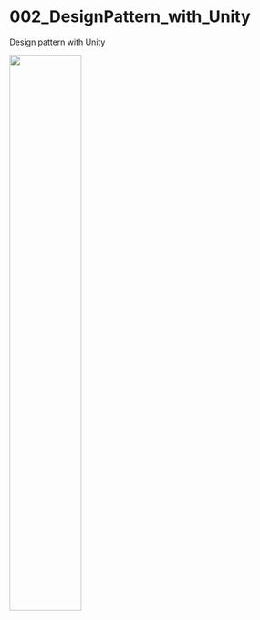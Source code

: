 # 002_DesignPattern_with_Unity
Design pattern with Unity 

<img width="50%" src="
https://user-images.githubusercontent.com/37606666/132947933-03ffb3a8-268d-426e-9261-7f6af55a1cf7.gif
"/>

